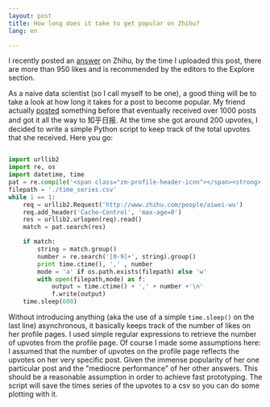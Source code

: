 ```yaml
---
layout: post
title: How long does it take to get popular on Zhihu?
lang: en

---
```

I recently posted an [answer](http://www.zhihu.com/question/26103352/answer/53690075) on Zhihu, by the time I uploaded this post, there are more than 950 likes and is recommended by the editors to the Explore section.

As a naive data scientist (so I call myself to be one), a good thing will be to take a look at how long it takes for a post to become popular. My friend actually [posted](http://www.zhihu.com/question/20694193/answer/48296581) something before that eventually received over 1000 posts and got it all the way to 知乎日报. At the time she got around 200 upvotes, I decided to write a simple Python script to keep track of the total upvotes that she received. Here you go:


```python

import urllib2
import re, os
import datetime, time
pat = re.compile('<span class="zm-profile-header-icon"></span><strong>[0-9]+</strong>')
filepath = './time_series.csv'
while 1 == 1:
	req = urllib2.Request('http://www.zhihu.com/people/aiwei-wu')
	req.add_header('Cache-Control', 'max-age=0')
	res = urllib2.urlopen(req).read()
	match = pat.search(res)

	if match:
		string = match.group()
		number = re.search('[0-9]+', string).group()
		print time.ctime(), ',' , number
		mode = 'a' if os.path.exists(filepath) else 'w'
		with open(filepath,mode) as f:
			output = time.ctime() + ',' + number +'\n'
			f.write(output)
	time.sleep(600)

```

Without introducing anything (aka the use of a simple `time.sleep()` on the last line) asynchronous, it basically keeps track of the number of likes on her profile pages. I used simple regular expressions to retrieve the number of upvotes from the profile page. Of course I made some assumptions here: I assumed that the number of upvotes on the profile page reflects the upvotes on her very specific post. Given the immense popularity of her one particular post and the "mediocre performance" of her other answers. This should be a reasonable  assumption in order to achieve fast prototyping. The script will save the times series of the upvotes to a csv so you can do some plotting with it.
